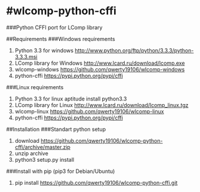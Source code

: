 #wlcomp-python-cffi
==================

###Python CFFI port for LComp library

##Requirements
###Windows requirements
1. Python 3.3 for windows
http://www.python.org/ftp/python/3.3.3/python-3.3.3.msi
2. LComp library for Windows
http://www.lcard.ru/download/lcomp.exe
3. wlcomp-windows
https://github.com/qwerty19106/wlcomp-windows
4. python-cffi
https://pypi.python.org/pypi/cffi

###Linux requirements
1. Python 3.3 for linux
aptitude install python3.3
2. LComp library for Linux
http://www.lcard.ru/download/lcomp_linux.tgz
3. wlcomp-linux
https://github.com/qwerty19106/wlcomp-linux
4. python-cffi
https://pypi.python.org/pypi/cffi

##Installation
###Standart python setup
1. download https://github.com/qwerty19106/wlcomp-python-cffi/archive/master.zip
2. unzip archive
3. python3 setup.py install

###Install with pip (pip3 for Debian/Ubuntu)
1. pip install https://github.com/qwerty19106/wlcomp-python-cffi.git
